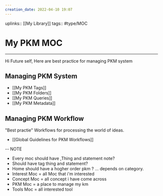```yaml
---
creation_date: 2022-04-10 19:07
---
```


uplinks:: [[My Library]]
tags:: #type/MOC

# My PKM MOC
---
Hi Future self, Here are best practice for managing PKM system

## Managing PKM System
- [[My PKM Tags]]
- [[My PKM Folders]]
- [[My PKM Queries]]
- [[My PKM Metadata]]

## Managing PKM Workflow
"Best practie" Workflows for processing the world of ideas.

- [[Global Guidelines for PKM Workflows]]

--
NOTE
- Every moc should have ,Thing and statement note?
- Should have tag thing and statement?
- Home should have a hogher order pkm ? ... depends on category.
- Interest Moc = all Moc that i'm interested 
- Concept Moc = all concept i have come across 
- PKM Moc = a place to manage my km
- Tools Moc = all interested tool